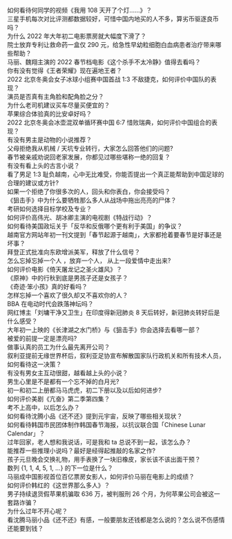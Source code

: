 如何看待何同学的视频《我用 108 天开了个灯......》？  
三星手机每次对比评测都数据较好，可惜中国内地买的人不多，算劣币驱逐良币吗？  
为什么 2022 年大年初二电影票房就大幅度下滑了？  
院士放弃专利让救命药一盒仅 290 元，给急性早幼粒细胞白血病患者治疗带来哪些帮助？  
马丽、魏翔主演的 2022 春节档电影《这个杀手不太冷静》值得去看吗？  
你有没有觉得《王者荣耀》现在遍地王者？  
2022 北京冬奥会女子冰球小组赛中国首战 1:3 不敌捷克，如何评价中国队的表现？  
演员是否真有主角脸和配角脸之分？  
为什么老司机建议买车尽量买便宜的？  
苹果综合体验真的比安卓好吗？  
2022 北京冬奥会冰壶混双单循环赛中国 6:7 惜败瑞典，如何评价中国组合的表现？  
有没有男主是动物的小说推荐？  
父母拒绝我从机械 / 天坑专业转行，大家怎么回答他们的问题?  
春节被亲戚劝说回老家发展，你都见过哪些堪称一绝的回复？  
有没有看上头的古言小说？  
看了男足 1:3 耻负越南，心中无比难受，你能否提出一个真正能帮助到中国足球的合理的建议或方针?  
如果一个拒绝了你很多次的人，回头和你表白，你会接受吗？  
《狙击手》中为什么要牺牲那么多人从战场中拖出亮亮的尸体？  
考研如何选择目标学校及专业？  
如何评价高伟光、胡冰卿主演的电视剧《特战行动》？  
如何看待美国政坛关于「反华和反俄哪个更有利于美国」的争议？  
越南官方网站年初一刊文提到「春节起源于越南」，大家都抢着要春节是好事还是坏事？  
拜登正式批准向东欧增派美军，释放了什么信号？  
怎么忘掉忘掉一个人 ，放弃一个人， 从上一段爱情中走出来?  
如何评价电影《倚天屠龙记之圣火雄风》？  
《原神》中的行秋到底是男孩子还是女孩子？  
《奇迹·笨小孩》真的好看吗？  
怎样忘掉一个喜欢了很久却又不喜欢你的人？  
BBA 在电动时代会跌落神坛吗？  
网红博主「刘墉干净又卫生」在印度得新冠肺炎 8 天后转好，新冠肺炎转好后是什么感受？  
大年初一上映的《长津湖之水门桥》与《狙击手》你会选择去看哪一部？  
被爱的前提一定是漂亮吗?  
做事认真的员工为什么最先离开公司？  
叙利亚提前无缘世界杯后，叙利亚足协宣布解散国家队行政机关和所有技术人员，如何看待这一决策？  
有没有男女主互动很甜，越看越上头的小说？  
男生心里是不是都有一个忘不掉的白月光?  
初一和初二上册都马马虎虎，初二下册以及以后如何进步?  
如何评价美剧《亢奋》第二季第四集？  
考不上高中，以后怎么办？  
如何看待沈腾小品《还不还》提到元宇宙，反映了哪些相关现状？  
如何看待韩国市民团体制作韩国春节海报，以抗议联合国「Chinese Lunar Calendar」？  
过年回家，老人想和我说话，可是我和 ta 总说不到一起，该怎么办？  
能推荐一些推理小说吗？最好是经得起推敲的名家之作?  
孩子元旦晚会交换礼物，用手表换了一块旧橡皮，家长该不该出面干预？  
数列 {1, 1, 4, 5, 1, …} 的下一位是什么？  
马丽成中国影视首位百亿票房女影人，如何评价马丽在电影上的成绩？  
如何评价韩红的《这世界那么多人》？  
男子持续退货假苹果机骗取 636 万，被判服刑 26 个月，为何苹果公司会被这一套路诈骗？  
为什么过年不开心呢？  
看沈腾马丽小品《还不还》有感，一般要朋友还钱都是怎么说的？怎么说不伤感情还能要到钱？  
